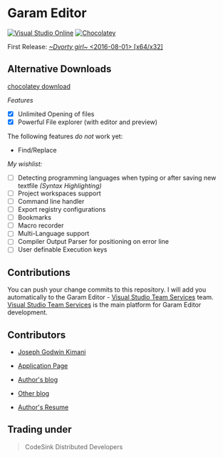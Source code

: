 # Garam Editor

[![Visual Studio Online](https://img.shields.io/vso/build/larsbrinkhoff/953a34b9-5966-4923-a48a-c41874cfb5f5/1.svg)]()
[![Chocolatey](https://img.shields.io/chocolatey/v/git.svg)]()

First Release: [_~Dvorty girl~_  <2016-08-01> [x64/x32]](https://garameditor.codeplex.com/)

## Alternative Downloads 

[chocolatey download](https://chocolatey.org/packages/Garam-Editor/1.0.0.3)

*Features*

* [x] Unlimited Opening of files
* [x] Powerful File explorer (with editor and preview)

The following features *do not* work yet:

* Find/Replace

*My wishlist:*

* [ ] Detecting programming languages when typing or after saving new textfile *(Syntax Highlighting)*
* [ ] Project workspaces support
* [ ] Command line handler 
* [ ] Export registry configurations
* [ ] Bookmarks
* [ ] Macro recorder
* [ ] Multi-Language support
* [ ] Compiler Output Parser for positioning on error line
* [ ] User definable Execution keys

## Contributions ##

You can push your change commits to this repository. I will add you automatically to the Garam Editor - [Visual Studio Team Services](https://www.visualstudio.com/en-us/products/visual-studio-team-services-vs.aspx) team.
[Visual Studio Team Services](https://www.visualstudio.com/en-us/products/visual-studio-team-services-vs.aspx) is the main platform for Garam Editor development.



## Contributors ##

* [Joseph Godwin Kimani](https://github.com/Gochojr)

 - [Application Page](http://gochojr.github.io/blogsite/Garam-Editor/)

 - [Author's blog](http://gochojr.github.io/blogsite)

 - [Other blog](https://gochojr.herokuapp.com)

 - [Author's Resume](http://gochojr.github.io)


## Trading under ##


> CodeSink Distributed Developers